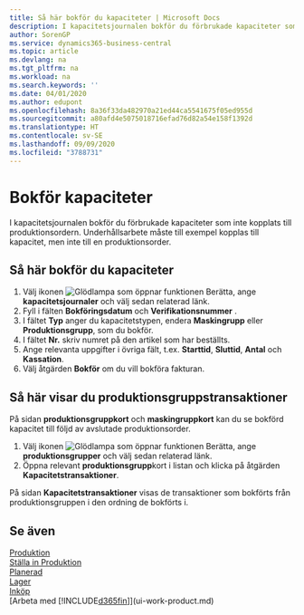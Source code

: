 ```yaml
---
title: Så här bokför du kapaciteter | Microsoft Docs
description: I kapacitetsjournalen bokför du förbrukade kapaciteter som inte kopplats till produktionsordern. Underhållsarbete måste till exempel kopplas till kapacitet, men inte till en produktionsorder.
author: SorenGP
ms.service: dynamics365-business-central
ms.topic: article
ms.devlang: na
ms.tgt_pltfrm: na
ms.workload: na
ms.search.keywords: ''
ms.date: 04/01/2020
ms.author: edupont
ms.openlocfilehash: 8a36f33da482970a21ed44ca5541675f05ed955d
ms.sourcegitcommit: a80afd4e5075018716efad76d82a54e158f1392d
ms.translationtype: HT
ms.contentlocale: sv-SE
ms.lasthandoff: 09/09/2020
ms.locfileid: "3788731"
---
```

# <a name="post-capacities"></a>Bokför kapaciteter
I kapacitetsjournalen bokför du förbrukade kapaciteter som inte kopplats till produktionsordern. Underhållsarbete måste till exempel kopplas till kapacitet, men inte till en produktionsorder.  

## <a name="to-post-capacities"></a>Så här bokför du kapaciteter  
1.  Välj ikonen ![Glödlampa som öppnar funktionen Berätta](media/ui-search/search_small.png "Berätta vad du vill göra"), ange **kapacitetsjournaler** och välj sedan relaterad länk.  
2.  Fyll i fälten **Bokföringsdatum** och **Verifikationsnummer** .  
3.  I fältet **Typ** anger du kapacitetstypen, endera **Maskingrupp** eller **Produktionsgrupp**, som du bokför.  
4.  I fältet **Nr.** skriv numret på den artikel som har beställts.  
5.  Ange relevanta uppgifter i övriga fält, t.ex. **Starttid**, **Sluttid**, **Antal** och **Kassation**.  
6.  Välj åtgärden **Bokför** om du vill bokföra fakturan.  

## <a name="to-view-work-center-ledger-entries"></a>Så här visar du produktionsgruppstransaktioner  
På sidan **produktionsgruppkort** och **maskingruppkort** kan du se bokförd kapacitet till följd av avslutade produktionsorder.    
1.  Välj ikonen ![Glödlampa som öppnar funktionen Berätta](media/ui-search/search_small.png "Berätta vad du vill göra"), ange **produktionsgrupper** och välj sedan relaterad länk.  
2.  Öppna relevant **produktionsgrupp**kort i listan och klicka på åtgärden **Kapacitetstransaktioner**.  

På sidan **Kapacitetstransaktioner** visas de transaktioner som bokförts från produktionsgruppen i den ordning de bokförts i.   

## <a name="see-also"></a>Se även  
[Produktion](production-manage-manufacturing.md)    
[Ställa in Produktion](production-configure-production-processes.md)  
[Planerad](production-planning.md)      
[Lager](inventory-manage-inventory.md)  
[Inköp](purchasing-manage-purchasing.md)  
[Arbeta med [!INCLUDE[d365fin](includes/d365fin_md.md)]](ui-work-product.md)
